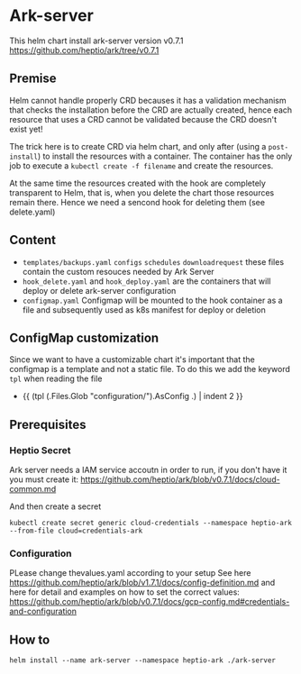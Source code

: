 # Ark-server

This helm chart install ark-server version v0.7.1
https://github.com/heptio/ark/tree/v0.7.1

## Premise
Helm cannot handle properly CRD becauses it has a validation mechanism that checks the installation before the CRD are actually created,
hence each resource that uses a CRD cannot be validated because the CRD doesn't exist yet!

The trick here is to create CRD via helm chart, and only after (using a `post-install`) to install the resources with a container.
The container has the only job to execute a `kubectl create -f filename` and create the resources.

At the same time the resources created with the hook are completely transparent to Helm, that is, when you delete the
chart those resources remain there. Hence we need a sencond hook for deleting them (see delete.yaml)

## Content
- `templates/backups.yaml`
  `configs`
  `schedules`
  `downloadrequest`  these files contain the custom resouces needed by Ark Server
- `hook_delete.yaml` and `hook_deploy.yaml` are the containers that will deploy or delete ark-server configuration
- `configmap.yaml` Configmap will be mounted to the hook container as a file and subsequently used as k8s manifest for deploy or deletion

## ConfigMap customization
Since we want to have a customizable chart it's important that the configmap is a template and not a static file.
To do this we add the keyword `tpl` when reading the file
- {{ (tpl (.Files.Glob "configuration/").AsConfig .) | indent 2 }}


## Prerequisites

### Heptio Secret
Ark server needs a IAM service accoutn in order to run, if you don't have it you must create it: 
https://github.com/heptio/ark/blob/v0.7.1/docs/cloud-common.md


And then create a secret
```
kubectl create secret generic cloud-credentials --namespace heptio-ark --from-file cloud=credentials-ark
```

### Configuration
PLease change thevalues.yaml according to your setup
See here https://github.com/heptio/ark/blob/v1.7.1/docs/config-definition.md
and here for detail and examples on how to set the correct values:
https://github.com/heptio/ark/blob/v0.7.1/docs/gcp-config.md#credentials-and-configuration

## How to
```
helm install --name ark-server --namespace heptio-ark ./ark-server
```
